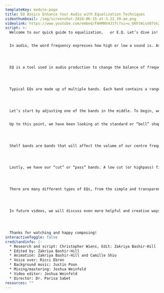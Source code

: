 ```yaml
---
templateKey: module-page
title: EQ Basics Enhance Your Audio with Equalization Techniques
videothumbnail: /img/screenshot-2024-06-15-at-3.22.39-am.png
videolink: https://www.youtube.com/embed/FAHMNV4J1fc?si=u_GKhtWisV07ok2q
script: >-
  Welcome to our quick guide to equalization, 	or E.Q. Let’s dive in! 


  In audio, the word frequency expresses how high or low a sound is. As we discussed in our Intro to Signal Flow video, sound travels through the air as waves. The speed of a sound wave is referred to as its frequency and is expressed as an amount of cycles per second, measured in a unit called Hertz. Thousands of these individual frequencies combine to form the characteristics of a sound, including pitch, timbre, articulation, and more.




  EQ is a tool used in audio production to change the balance of frequencies in a given signal. One might want to change the balance of frequencies  for a number of reasons, including altering a sound or instrument’s character or tonality to make it sound brighter or darker, or reducing unwanted elements like hiss or rumble. 




  Typical EQs are made up of multiple bands. Each band contains a range of frequencies that we can increase 	or decrease in volume to achieve the effect we’re after.




  Let’s start by adjusting one of the bands in the middle. To begin, we’ll set the centre frequency of the band. This determines the primary frequency whose volume we will change. Next we’ll choose how much we would like the surrounding frequencies to be affected by our change. This is called the bandwidth and is usually represented with the letter Q. Though there are many different ways to use these controls, a common practice among audio engineers is to boost frequency bands using a wide bandwidth (or low Q value) or cut frequency bands using a narrow bandwidth (or high Q value).


  Up to this point, we have been looking at the standard or “bell” shape of bands, however there are two other types of bands that are commonly used.




  Shelf bands are bands that will affect the volume of our centre frequency and all those above it (in the case of a high shelf) or all those below it (in the case of a low shelf). And though they have many uses, they are most commonly employed to increase the overall brightness of a sound.




  Lastly, we have our “cut” or “pass” bands. A low cut (or highpass) filter will eliminate everything below our centre frequency and a high cut(or lowpass) filter will eliminate everything above our centre frequency. These have a multitude of creative and practical uses, from simple audio cleanup to complex sound design. 




  There are many different types of EQs, from the simple and transparent one that comes in your DAW, to colourful analogue emulations and precise tools that incorporate other forms of processing.




  In future videos, we will discuss even more helpful and creative ways of using equalization.




  Thanks for watching and happy composing!
interactiveToggle: false
creditandinfo: |-
  * Research and script: Christopher Wiens, Edit: Zakriya Bashir-Hill 
  * Edited by: Zakriya Bashir-Hill 
  * Animation: Zakriya Bashir-Hill and Camille Shiu
  * Voice over: Ricci Ebron
  * Background music: Justin Poon
  * Mixing/mastering: Joshua Weinfeld
  * Video editor: Joshua Weinfeld
  * Director: Dr. Parisa Sabet
resources: ""
---
```

